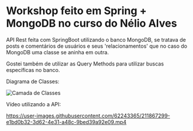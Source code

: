 # Workshop feito em Spring + MongoDB no curso do Nélio Alves

API Rest feita com SpringBoot utilizando o banco MongoDB, se tratava de posts e comentários de usuários e seus 'relacionamentos' que no caso do MongoDB uma classe se aninha em outra.

Gostei também de utilizar as Query Methods para utilizar buscas específicas no banco.

Diagrama de Classes:

![Camada de Classes](https://user-images.githubusercontent.com/62243365/211867322-9d773960-2917-4b3e-8dae-467dd6a98c04.png)

Vídeo utilizando a API:

https://user-images.githubusercontent.com/62243365/211867299-e1bd0b32-3d62-4e31-a48c-9bed39a92e09.mp4
